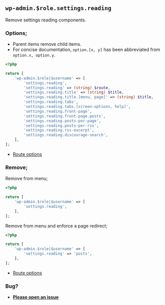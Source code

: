 ## `wp-admin.$role.settings.reading`

Remove settings reading components.

### Options;

- Parent items remove child items.
- For concise documentation, `option.[x, y]` has been abbreviated from `option.x, option.y`.

```php
<?php

return [
    'wp-admin.$role|$username' => [
        'settings.reading',
        'settings.reading' => (string) $route,
        'settings.reading.title' => (string) $title,
        'settings.reading.title.[menu, page]' => (string) $title,
        'settings.reading.tabs',
        'settings.reading.tabs.[screen-options, help]',
        'settings.reading.front-page',
        'settings.reading.front-page.posts',
        'settings.reading.posts-per-page',
        'settings.reading.posts-per-rss',
        'settings.reading.rss-excerpt',
        'settings.reading.discourage-search',
    ],
];
```

- [Route options](../route-options.md)

### Remove;

Remove from menu;

```php
<?php

return [
    'wp-admin.$role|$username' => [
        'settings.reading',
    ],
];
```

Remove from menu and enforce a page redirect;

```php
<?php

return [
    'wp-admin.$role|$username' => [
        'settings.reading' => 'posts',
    ],
];
```

- [Route options](../route-options.md)

### Bug?

- **[Please open an issue](https://github.com/darrenjacoby/intervention/issues/new?title=[wp-admin.settings.reading]&labels=bug&assignees=darrenjacoby)**
